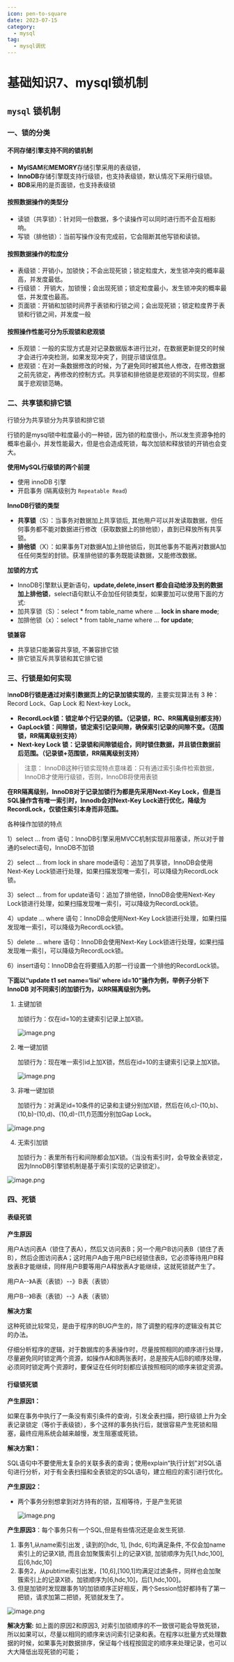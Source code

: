 ```yaml
---
icon: pen-to-square
date: 2023-07-15
category:
  - mysql
tag:
  - mysql调优
---
```


# 基础知识7、mysql锁机制

## `mysql` 锁机制

### 一、锁的分类

#### 不同存储引擎支持不同的锁机制

* **MyISAM**和**MEMORY**存储引擎采用的表级锁，
* **InnoDB**存储引擎既支持行级锁，也支持表级锁，默认情况下采用行级锁。
* **BDB**采用的是页面锁，也支持表级锁

#### 按照数据操作的类型分

* 读锁（共享锁）：针对同一份数据，多个读操作可以同时进行而不会互相影响。
* 写锁（排他锁）：当前写操作没有完成前，它会阻断其他写锁和读锁。

#### 按照数据操作的粒度分

* 表级锁：开销小，加锁快；不会出现死锁；锁定粒度大，发生锁冲突的概率最高，并发度最低。
* 行级锁： 开销大，加锁慢；会出现死锁；锁定粒度最小，发生锁冲突的概率最低，并发度也最高。
* 页面锁：开销和加锁时间界于表锁和行锁之间；会出现死锁；锁定粒度界于表锁和行锁之间，并发度一般

#### 按照操作性能可分为乐观锁和悲观锁

* 乐观锁：一般的实现方式是对记录数据版本进行比对，在数据更新提交的时候才会进行冲突检测，如果发现冲突了，则提示错误信息。
* 悲观锁：在对一条数据修改的时候，为了避免同时被其他人修改，在修改数据之前先锁定，再修改的控制方式。共享锁和排他锁是悲观锁的不同实现，但都属于悲观锁范畴。

### 二、共享锁和排它锁

行锁分为共享锁分为共享锁和排它锁

行锁的是mysql锁中粒度最小的一种锁，因为锁的粒度很小，所以发生资源争抢的概率也最小，并发性能最大，但是也会造成死锁，每次加锁和释放锁的开销也会变大。

**使用MySQL行级锁的两个前提**

* 使用 innoDB 引擎
* 开启事务 (隔离级别为 `Repeatable Read`)

**InnoDB行锁的类型**

* **共享锁**（S）：当事务对数据加上共享锁后, 其他用户可以并发读取数据，但任何事务都不能对数据进行修改（获取数据上的排他锁），直到已释放所有共享锁。
* **排他锁**（X）：如果事务T对数据A加上排他锁后，则其他事务不能再对数据A加任任何类型的封锁。获准排他锁的事务既能读数据，又能修改数据。

**加锁的方式**

* InnoDB引擎默认更新语句，**update,delete,insert 都会自动给涉及到的数据加上排他锁**，select语句默认不会加任何锁类型，如果要加可以使用下面的方式:
* 加共享锁（S）：select * from table_name where ... **lock in share mode**;
* 加排他锁（x）：select * from table_name where ... **for update**;

**锁兼容**

* 共享锁只能兼容共享锁, 不兼容排它锁
* 排它锁互斥共享锁和其它排它锁

### 三、行锁是如何实现

I**nnoDB行锁是通过对索引数据页上的记录加锁实现的**，主要实现算法有 3 种：Record Lock、Gap Lock 和 Next-key Lock。

* **RecordLock锁：锁定单个行记录的锁。（记录锁，RC、RR隔离级别都支持）**
* **GapLock锁：间隙锁，锁定索引记录间隙，确保索引记录的间隙不变。（范围锁，RR隔离级别支持）**
* **Next-key Lock 锁：记录锁和间隙锁组合，同时锁住数据，并且锁住数据前后范围。（记录锁+范围锁，RR隔离级别支持）**

> 注意： InnoDB这种行锁实现特点意味着：只有通过索引条件检索数据，InnoDB才使用行级锁，否则，InnoDB将使用表锁

**在RR隔离级别，InnoDB对于记录加锁行为都是先采用Next-Key Lock，但是当SQL操作含有唯一索引时，Innodb会对Next-Key Lock进行优化，降级为RecordLock，仅锁住索引本身而非范围。**

各种操作加锁的特点

1）select ... from 语句：InnoDB引擎采用MVCC机制实现非阻塞读，所以对于普通的select语句，InnoDB不加锁

2）select ... from lock in share mode语句：追加了共享锁，InnoDB会使用Next-Key Lock锁进行处理，如果扫描发现唯一索引，可以降级为RecordLock锁。

3）select ... from for update语句：追加了排他锁，InnoDB会使用Next-Key Lock锁进行处理，如果扫描发现唯一索引，可以降级为RecordLock锁。

4）update ... where 语句：InnoDB会使用Next-Key Lock锁进行处理，如果扫描发现唯一索引，可以降级为RecordLock锁。

5）delete ... where 语句：InnoDB会使用Next-Key Lock锁进行处理，如果扫描发现唯一索引，可以降级为RecordLock锁。

6）insert语句：InnoDB会在将要插入的那一行设置一个排他的RecordLock锁。

**下面以“update t1 set name=‘lisi’ where id=10”操作为例，举例子分析下 InnoDB 对不同索引的加锁行为，以RR隔离级别为例。**

1. 主键加锁

   加锁行为：仅在id=10的主键索引记录上加X锁。

   ![image.png](https://fynotefile.oss-cn-zhangjiakou.aliyuncs.com/fynote/fyfile/16657/1672984425088/beb8ed434aa349e789b59c553a9030bc.png)

2. 唯一键加锁

   加锁行为：现在唯一索引id上加X锁，然后在id=10的主键索引记录上加X锁。

   ![image.png](https://fynotefile.oss-cn-zhangjiakou.aliyuncs.com/fynote/fyfile/16657/1672984425088/f0787ff46f15443f9e7d14b8a50ee784.png)

3. 非唯一键加锁

   加锁行为：对满足id=10条件的记录和主键分别加X锁，然后在(6,c)-(10,b)、(10,b)-(10,d)、(10,d)-(11,f)范围分别加Gap Lock。

![image.png](https://fynotefile.oss-cn-zhangjiakou.aliyuncs.com/fynote/fyfile/16657/1672984425088/ea4aeac3a77a45488d8f1227e9f83d05.png)

4. 无索引加锁

   加锁行为：表里所有行和间隙都会加X锁。（当没有索引时，会导致全表锁定，因为InnoDB引擎锁机制是基于索引实现的记录锁定）。

![image.png](https://fynotefile.oss-cn-zhangjiakou.aliyuncs.com/fynote/fyfile/16657/1672984425088/8b90b13b82a44cd9a013596c04f5e3f9.png)

### 四、死锁

#### 表级死锁

**产生原因**

用户A访问表A（锁住了表A），然后又访问表B；另一个用户B访问表B（锁住了表B），然后企图访问表A；这时用户A由于用户B已经锁住表B，它必须等待用户B释放表B才能继续，同样用户B要等用户A释放表A才能继续，这就死锁就产生了。

用户A--》A表（表锁）--》B表（表锁）

用户B--》B表（表锁）--》A表（表锁）

**解决方案**

这种死锁比较常见，是由于程序的BUG产生的，除了调整的程序的逻辑没有其它的办法。

仔细分析程序的逻辑，对于数据库的多表操作时，尽量按照相同的顺序进行处理，尽量避免同时锁定两个资源，如操作A和B两张表时，总是按先A后B的顺序处理， 必须同时锁定两个资源时，要保证在任何时刻都应该按照相同的顺序来锁定资源。

#### 行级锁死锁

**产生原因1：**

如果在事务中执行了一条没有索引条件的查询，引发全表扫描，把行级锁上升为全表记录锁定（等价于表级锁），多个这样的事务执行后，就很容易产生死锁和阻塞，最终应用系统会越来越慢，发生阻塞或死锁。

**解决方案1：**

SQL语句中不要使用太复杂的关联多表的查询；使用explain“执行计划"对SQL语句进行分析，对于有全表扫描和全表锁定的SQL语句，建立相应的索引进行优化。

**产生原因2：**

- 两个事务分别想拿到对方持有的锁，互相等待，于是产生死锁

  ![image.png](https://fynotefile.oss-cn-zhangjiakou.aliyuncs.com/fynote/fyfile/16657/1672984425088/44213d7bf7b34ccbb340fcf6adb1fb98.png)

**产生原因3**：每个事务只有一个SQL,但是有些情况还是会发生死锁.

1. 事务1,从name索引出发 , 读到的[hdc, 1],  [hdc, 6]均满足条件, 不仅会加name索引上的记录X锁, 而且会加聚簇索引上的记录X锁, 加锁顺序为先[1,hdc,100], 后[6,hdc,10]
2. 事务2，从pubtime索引出发，[10,6],[100,1]均满足过滤条件，同样也会加聚簇索引上的记录X锁，加锁顺序为[6,hdc,10]，后[1,hdc,100]。
3. 但是加锁时发现跟事务1的加锁顺序正好相反，两个Session恰好都持有了第一把锁，请求加第二把锁，死锁就发生了。

![image.png](https://fynotefile.oss-cn-zhangjiakou.aliyuncs.com/fynote/fyfile/16657/1672984425088/02a98ff1858547d79bb11523a6abd225.png)

**解决方案:** 如上面的原因2和原因3,  对索引加锁顺序的不一致很可能会导致死锁，所以如果可以，尽量以相同的顺序来访问索引记录和表。在程序以批量方式处理数据的时候，如果事先对数据排序，保证每个线程按固定的顺序来处理记录，也可以大大降低出现死锁的可能；
